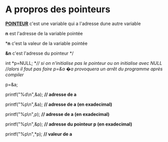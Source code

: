 # A propros des pointeurs

**[POINTEUR](https://fr.wikipedia.org/wiki/Pointeur_(programmation))**  c'est une variable qui a l'adresse dune autre variable


**n** est l'adresse de la variable pointée 

***n** c'est la valeur de la variable  pointée


**&n** c'est l'adresse du pointeur
*/

int 	*p=NULL;  **// si on n'initialise pas le pointeur ou on initialise avec NULL 
                 //alors il faut pas faire *p=&a �a provoquera un arrêt du programme après compiler**

p=&a;

printf("%d\n",&a); **// adresse de a** 

printf("%p\n",&a); **// adresse de a (en exadecimal)**

printf("%p\n",p);  **// adresse de a (en exadecimal)**

printf("%p\n",&p);  **// adresse du pointeur p (en exadecimal)**

printf("%p\n",*p);  **// valeur de a**



